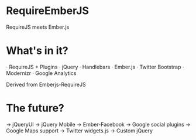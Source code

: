RequireEmberJS
==============

RequireJS meets Ember.js

What's in it?
=============

· RequireJS + Plugins
· jQuery
· Handlebars
· Ember.js
· Twitter Bootstrap
· Modernizr
· Google Analytics

Derived from Emberjs-RequireJS

The future?
===========

-> jQueryUI
-> jQuery Mobile
-> Ember-Facebook
-> Google social plugins
-> Google Maps support
-> Twitter widgets.js
-> Custom jQuery
